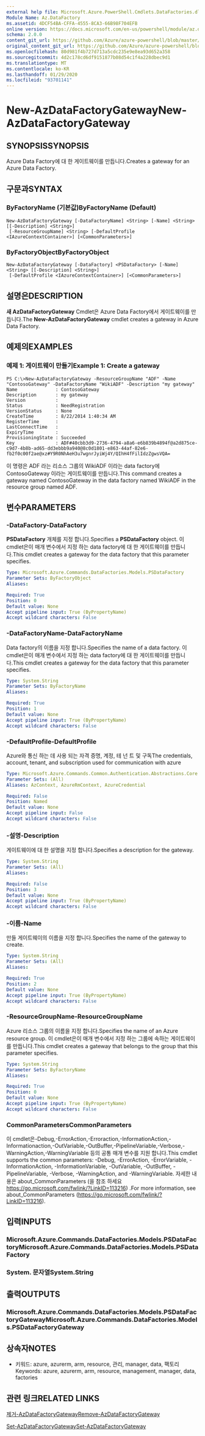 ```yaml
---
external help file: Microsoft.Azure.PowerShell.Cmdlets.DataFactories.dll-Help.xml
Module Name: Az.DataFactory
ms.assetid: 4DCF54BA-CFFA-4555-8CA3-66B98F704EFB
online version: https://docs.microsoft.com/en-us/powershell/module/az.datafactory/new-azdatafactorygateway
schema: 2.0.0
content_git_url: https://github.com/Azure/azure-powershell/blob/master/src/DataFactory/DataFactoryV2/help/New-AzDataFactoryGateway.md
original_content_git_url: https://github.com/Azure/azure-powershell/blob/master/src/DataFactory/DataFactoryV2/help/New-AzDataFactoryGateway.md
ms.openlocfilehash: 80d981f4b727d713a5cdc235e9e8ea93d652a358
ms.sourcegitcommit: 4d2c178cd6df9151877b08d54c1f4a228dbec9d1
ms.translationtype: MT
ms.contentlocale: ko-KR
ms.lasthandoff: 01/29/2020
ms.locfileid: "93701141"
---
```

# <span data-ttu-id="dc65f-101">New-AzDataFactoryGateway</span><span class="sxs-lookup"><span data-stu-id="dc65f-101">New-AzDataFactoryGateway</span></span>

## <span data-ttu-id="dc65f-102">SYNOPSIS</span><span class="sxs-lookup"><span data-stu-id="dc65f-102">SYNOPSIS</span></span>
<span data-ttu-id="dc65f-103">Azure Data Factory에 대 한 게이트웨이를 만듭니다.</span><span class="sxs-lookup"><span data-stu-id="dc65f-103">Creates a gateway for an Azure Data Factory.</span></span>

## <span data-ttu-id="dc65f-104">구문과</span><span class="sxs-lookup"><span data-stu-id="dc65f-104">SYNTAX</span></span>

### <span data-ttu-id="dc65f-105">ByFactoryName (기본값)</span><span class="sxs-lookup"><span data-stu-id="dc65f-105">ByFactoryName (Default)</span></span>
```
New-AzDataFactoryGateway [-DataFactoryName] <String> [-Name] <String> [[-Description] <String>]
 [-ResourceGroupName] <String> [-DefaultProfile <IAzureContextContainer>] [<CommonParameters>]
```

### <span data-ttu-id="dc65f-106">ByFactoryObject</span><span class="sxs-lookup"><span data-stu-id="dc65f-106">ByFactoryObject</span></span>
```
New-AzDataFactoryGateway [-DataFactory] <PSDataFactory> [-Name] <String> [[-Description] <String>]
 [-DefaultProfile <IAzureContextContainer>] [<CommonParameters>]
```

## <span data-ttu-id="dc65f-107">설명은</span><span class="sxs-lookup"><span data-stu-id="dc65f-107">DESCRIPTION</span></span>
<span data-ttu-id="dc65f-108">**새 AzDataFactoryGateway** Cmdlet은 Azure Data Factory에서 게이트웨이를 만듭니다.</span><span class="sxs-lookup"><span data-stu-id="dc65f-108">The **New-AzDataFactoryGateway** cmdlet creates a gateway in Azure Data Factory.</span></span>

## <span data-ttu-id="dc65f-109">예제의</span><span class="sxs-lookup"><span data-stu-id="dc65f-109">EXAMPLES</span></span>

### <span data-ttu-id="dc65f-110">예제 1: 게이트웨이 만들기</span><span class="sxs-lookup"><span data-stu-id="dc65f-110">Example 1: Create a gateway</span></span>
```
PS C:\>New-AzDataFactoryGateway -ResourceGroupName "ADF" -Name "ContosoGateway" -DataFactoryName "WikiADF" -Description "my gateway"
Name              : ContosoGateway
Description       : my gateway
Version           : 
Status            : NeedRegistration
VersionStatus     : None
CreateTime        : 8/22/2014 1:40:34 AM
RegisterTime      : 
LastConnectTime   : 
ExpiryTime        : 
ProvisioningState : Succeeded
Key               : ADF#40cbb3d9-2736-4794-a8a6-e6b839b4894f@a2d875ce-c9d7-4b8b-ad65-dd3ebbb9a940@8c0d1801-e863-44af-82e6-fb2f0c00f2ae@xz#Y9R0NhAeH3u7wgnrJyiWj4Y/QIhH4fFilIdzZgwsVQA=
```

<span data-ttu-id="dc65f-111">이 명령은 ADF 라는 리소스 그룹의 WikiADF 이라는 data factory에 ContosoGateway 이라는 게이트웨이를 만듭니다.</span><span class="sxs-lookup"><span data-stu-id="dc65f-111">This command creates a gateway named ContosoGateway in the data factory named WikiADF in the resource group named ADF.</span></span>

## <span data-ttu-id="dc65f-112">변수</span><span class="sxs-lookup"><span data-stu-id="dc65f-112">PARAMETERS</span></span>

### <span data-ttu-id="dc65f-113">-DataFactory</span><span class="sxs-lookup"><span data-stu-id="dc65f-113">-DataFactory</span></span>
<span data-ttu-id="dc65f-114">**PSDataFactory** 개체를 지정 합니다.</span><span class="sxs-lookup"><span data-stu-id="dc65f-114">Specifies a **PSDataFactory** object.</span></span>
<span data-ttu-id="dc65f-115">이 cmdlet은이 매개 변수에서 지정 하는 data factory에 대 한 게이트웨이를 만듭니다.</span><span class="sxs-lookup"><span data-stu-id="dc65f-115">This cmdlet creates a gateway for the data factory that this parameter specifies.</span></span>

```yaml
Type: Microsoft.Azure.Commands.DataFactories.Models.PSDataFactory
Parameter Sets: ByFactoryObject
Aliases:

Required: True
Position: 0
Default value: None
Accept pipeline input: True (ByPropertyName)
Accept wildcard characters: False
```

### <span data-ttu-id="dc65f-116">-DataFactoryName</span><span class="sxs-lookup"><span data-stu-id="dc65f-116">-DataFactoryName</span></span>
<span data-ttu-id="dc65f-117">Data factory의 이름을 지정 합니다.</span><span class="sxs-lookup"><span data-stu-id="dc65f-117">Specifies the name of a data factory.</span></span>
<span data-ttu-id="dc65f-118">이 cmdlet은이 매개 변수에서 지정 하는 data factory에 대 한 게이트웨이를 만듭니다.</span><span class="sxs-lookup"><span data-stu-id="dc65f-118">This cmdlet creates a gateway for the data factory that this parameter specifies.</span></span>

```yaml
Type: System.String
Parameter Sets: ByFactoryName
Aliases:

Required: True
Position: 1
Default value: None
Accept pipeline input: True (ByPropertyName)
Accept wildcard characters: False
```

### <span data-ttu-id="dc65f-119">-DefaultProfile</span><span class="sxs-lookup"><span data-stu-id="dc65f-119">-DefaultProfile</span></span>
<span data-ttu-id="dc65f-120">Azure와 통신 하는 데 사용 되는 자격 증명, 계정, 테 넌 트 및 구독</span><span class="sxs-lookup"><span data-stu-id="dc65f-120">The credentials, account, tenant, and subscription used for communication with azure</span></span>

```yaml
Type: Microsoft.Azure.Commands.Common.Authentication.Abstractions.Core.IAzureContextContainer
Parameter Sets: (All)
Aliases: AzContext, AzureRmContext, AzureCredential

Required: False
Position: Named
Default value: None
Accept pipeline input: False
Accept wildcard characters: False
```

### <span data-ttu-id="dc65f-121">-설명</span><span class="sxs-lookup"><span data-stu-id="dc65f-121">-Description</span></span>
<span data-ttu-id="dc65f-122">게이트웨이에 대 한 설명을 지정 합니다.</span><span class="sxs-lookup"><span data-stu-id="dc65f-122">Specifies a description for the gateway.</span></span>

```yaml
Type: System.String
Parameter Sets: (All)
Aliases:

Required: False
Position: 3
Default value: None
Accept pipeline input: True (ByPropertyName)
Accept wildcard characters: False
```

### <span data-ttu-id="dc65f-123">-이름</span><span class="sxs-lookup"><span data-stu-id="dc65f-123">-Name</span></span>
<span data-ttu-id="dc65f-124">만들 게이트웨이의 이름을 지정 합니다.</span><span class="sxs-lookup"><span data-stu-id="dc65f-124">Specifies the name of the gateway to create.</span></span>

```yaml
Type: System.String
Parameter Sets: (All)
Aliases:

Required: True
Position: 2
Default value: None
Accept pipeline input: True (ByPropertyName)
Accept wildcard characters: False
```

### <span data-ttu-id="dc65f-125">-ResourceGroupName</span><span class="sxs-lookup"><span data-stu-id="dc65f-125">-ResourceGroupName</span></span>
<span data-ttu-id="dc65f-126">Azure 리소스 그룹의 이름을 지정 합니다.</span><span class="sxs-lookup"><span data-stu-id="dc65f-126">Specifies the name of an Azure resource group.</span></span>
<span data-ttu-id="dc65f-127">이 cmdlet은이 매개 변수에서 지정 하는 그룹에 속하는 게이트웨이를 만듭니다.</span><span class="sxs-lookup"><span data-stu-id="dc65f-127">This cmdlet creates a gateway that belongs to the group that this parameter specifies.</span></span>

```yaml
Type: System.String
Parameter Sets: ByFactoryName
Aliases:

Required: True
Position: 0
Default value: None
Accept pipeline input: True (ByPropertyName)
Accept wildcard characters: False
```

### <span data-ttu-id="dc65f-128">CommonParameters</span><span class="sxs-lookup"><span data-stu-id="dc65f-128">CommonParameters</span></span>
<span data-ttu-id="dc65f-129">이 cmdlet은-Debug,-ErrorAction,-Erroraction,-InformationAction,-Informationaction,-OutVariable,-OutBuffer,-PipelineVariable,-Verbose,-WarningAction,-WarningVariable 등의 공통 매개 변수를 지원 합니다.</span><span class="sxs-lookup"><span data-stu-id="dc65f-129">This cmdlet supports the common parameters: -Debug, -ErrorAction, -ErrorVariable, -InformationAction, -InformationVariable, -OutVariable, -OutBuffer, -PipelineVariable, -Verbose, -WarningAction, and -WarningVariable.</span></span> <span data-ttu-id="dc65f-130">자세한 내용은 about_CommonParameters (을 참조 하세요 https://go.microsoft.com/fwlink/?LinkID=113216) .</span><span class="sxs-lookup"><span data-stu-id="dc65f-130">For more information, see about_CommonParameters (https://go.microsoft.com/fwlink/?LinkID=113216).</span></span>

## <span data-ttu-id="dc65f-131">입력</span><span class="sxs-lookup"><span data-stu-id="dc65f-131">INPUTS</span></span>

### <span data-ttu-id="dc65f-132">Microsoft.Azure.Commands.DataFactories.Models.PSDataFactory</span><span class="sxs-lookup"><span data-stu-id="dc65f-132">Microsoft.Azure.Commands.DataFactories.Models.PSDataFactory</span></span>

### <span data-ttu-id="dc65f-133">System. 문자열</span><span class="sxs-lookup"><span data-stu-id="dc65f-133">System.String</span></span>

## <span data-ttu-id="dc65f-134">출력</span><span class="sxs-lookup"><span data-stu-id="dc65f-134">OUTPUTS</span></span>

### <span data-ttu-id="dc65f-135">Microsoft.Azure.Commands.DataFactories.Models.PSDataFactoryGateway</span><span class="sxs-lookup"><span data-stu-id="dc65f-135">Microsoft.Azure.Commands.DataFactories.Models.PSDataFactoryGateway</span></span>

## <span data-ttu-id="dc65f-136">상속자</span><span class="sxs-lookup"><span data-stu-id="dc65f-136">NOTES</span></span>
* <span data-ttu-id="dc65f-137">키워드: azure, azurerm, arm, resource, 관리, manager, data, 팩토리</span><span class="sxs-lookup"><span data-stu-id="dc65f-137">Keywords: azure, azurerm, arm, resource, management, manager, data, factories</span></span>

## <span data-ttu-id="dc65f-138">관련 링크</span><span class="sxs-lookup"><span data-stu-id="dc65f-138">RELATED LINKS</span></span>

[<span data-ttu-id="dc65f-139">제거-AzDataFactoryGateway</span><span class="sxs-lookup"><span data-stu-id="dc65f-139">Remove-AzDataFactoryGateway</span></span>](./Remove-AzDataFactoryGateway.md)

[<span data-ttu-id="dc65f-140">Set-AzDataFactoryGateway</span><span class="sxs-lookup"><span data-stu-id="dc65f-140">Set-AzDataFactoryGateway</span></span>](./Set-AzDataFactoryGateway.md)


